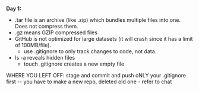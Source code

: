 **Day 1:**
* .tar file is an archive (like .zip) which bundles multiple files into one. Does not compress them.
* .gz means GZIP compressed files
* GitHub is not optimized for large datasets (it will crash since it has a limit of 100MB/file).
    * use .gitignore to only track changes to code, not data.
* ls -a reveals hidden files
    * touch .gitignore creates a new empty file 


WHERE YOU LEFT OFF: stage and commit and push oNLY your .gitignore first -- you have to make a new repo, deleted old one - refer to chat